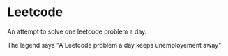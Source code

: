 # Leetcode
An attempt to solve one leetcode problem a day.

The legend says "A Leetcode problem a day keeps unemployement away"
